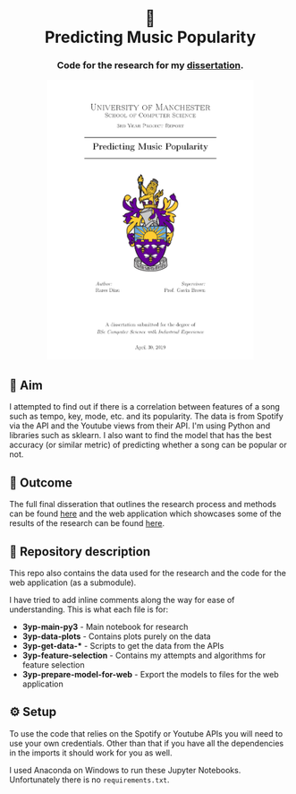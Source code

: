 <h1 align="center">🎵<br>
  Predicting Music Popularity
</h1>
<h3 align="center">Code for the research for my <a href="https://github.com/pawKer/3rd_year_report/blob/master/compiled_pdf/RaresDinuDissertationFinal14.pdf" target="_blank">dissertation</a>.</h3>
<div align="center" > 
<img src="./Images/preview.png" height="500px" />
</div>

## 🎯 Aim

I attempted to find out if there is a correlation between features of a song such as tempo, key, mode, etc. and its popularity. The data is from Spotify via the API and the Youtube views from their API. I'm using Python and libraries such as sklearn. I also want to find the model that has the best accuracy (or similar metric) of predicting whether a song can be popular or not.

## 🧪 Outcome

The full final disseration that outlines the research process and methods can be found [here](https://github.com/pawKer/3rd_year_report/blob/master/compiled_pdf/RaresDinuDissertationFinal14.pdf) and the web application which showcases some of the results of the research can be found [here](https://github.com/pawKer/predicting-popularity-webserver).

## 📜 Repository description

This repo also contains the data used for the research and the code for the web application (as a submodule).

I have tried to add inline comments along the way for ease of understanding. This is what each file is for:

- **3yp-main-py3** - Main notebook for research
- **3yp-data-plots** - Contains plots purely on the data
- **3yp-get-data-\*** - Scripts to get the data from the APIs
- **3yp-feature-selection** - Contains my attempts and algorithms for feature selection
- **3yp-prepare-model-for-web** - Export the models to files for the web application

## ⚙ Setup

To use the code that relies on the Spotify or Youtube APIs you will need to use your own credentials. Other than that if you have all the dependencies in the imports it should work for you as well.

I used Anaconda on Windows to run these Jupyter Notebooks. Unfortunately there is no `requirements.txt`.
